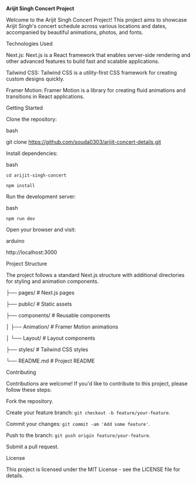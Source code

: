 **Arijit Singh Concert Project**

Welcome to the Arijit Singh Concert Project! This project aims to showcase Arijit Singh's concert schedule across various locations and dates, accompanied by beautiful animations, photos, and fonts.

Technologies Used

Next.js: Next.js is a React framework that enables server-side rendering and other advanced features to build fast and scalable applications.

Tailwind CSS: Tailwind CSS is a utility-first CSS framework for creating custom designs quickly.

Framer Motion: Framer Motion is a library for creating fluid animations and transitions in React applications.


Getting Started

Clone the repository:

bash

git clone 
https://github.com/souda0303/arijit-concert-details.git


Install dependencies:

bash

`cd arijit-singh-concert`

`npm install`


Run the development server:

bash

`npm run dev`


Open your browser and visit:

arduino

http://localhost:3000


Project Structure

The project follows a standard Next.js structure with additional directories for styling and animation components.


├── pages/           # Next.js pages

├── public/          # Static assets

├── components/      # Reusable components

│   ├── Animation/   # Framer Motion animations

│   └── Layout/      # Layout components

├── styles/          # Tailwind CSS styles

└── README.md        # Project README



Contributing

Contributions are welcome! If you'd like to contribute to this project, please follow these steps:


Fork the repository.

Create your feature branch: `git checkout -b feature/your-feature`.

Commit your changes: `git commit -am 'Add some feature'`.

Push to the branch: `git push origin feature/your-feature`.

Submit a pull request.


License

This project is licensed under the MIT License - see the LICENSE file for details.
